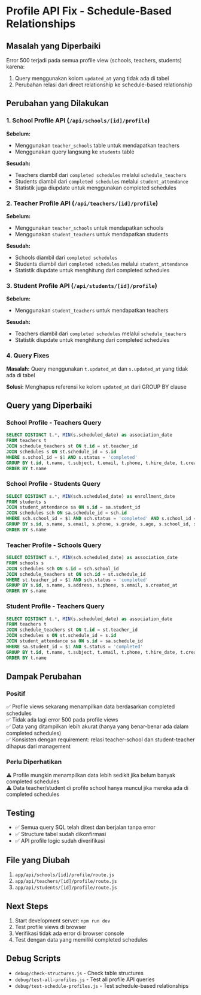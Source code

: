 # Profile API Fix - Schedule-Based Relationships

## Masalah yang Diperbaiki

Error 500 terjadi pada semua profile view (schools, teachers, students) karena:
1. Query menggunakan kolom `updated_at` yang tidak ada di tabel
2. Perubahan relasi dari direct relationship ke schedule-based relationship

## Perubahan yang Dilakukan

### 1. School Profile API (`/api/schools/[id]/profile`)
**Sebelum:**
- Menggunakan `teacher_schools` table untuk mendapatkan teachers
- Menggunakan query langsung ke `students` table

**Sesudah:**
- Teachers diambil dari `completed schedules` melalui `schedule_teachers`
- Students diambil dari `completed schedules` melalui `student_attendance`
- Statistik juga diupdate untuk menggunakan completed schedules

### 2. Teacher Profile API (`/api/teachers/[id]/profile`)
**Sebelum:**
- Menggunakan `teacher_schools` untuk mendapatkan schools
- Menggunakan `student_teachers` untuk mendapatkan students

**Sesudah:**
- Schools diambil dari `completed schedules`
- Students diambil dari `completed schedules` melalui `student_attendance`
- Statistik diupdate untuk menghitung dari completed schedules

### 3. Student Profile API (`/api/students/[id]/profile`)
**Sebelum:**
- Menggunakan `student_teachers` untuk mendapatkan teachers

**Sesudah:**
- Teachers diambil dari `completed schedules` melalui `schedule_teachers`
- Statistik diupdate untuk menghitung dari completed schedules

### 4. Query Fixes
**Masalah:** Query menggunakan `t.updated_at` dan `s.updated_at` yang tidak ada di tabel

**Solusi:** Menghapus referensi ke kolom `updated_at` dari GROUP BY clause

## Query yang Diperbaiki

### School Profile - Teachers Query
```sql
SELECT DISTINCT t.*, MIN(s.scheduled_date) as association_date
FROM teachers t
JOIN schedule_teachers st ON t.id = st.teacher_id
JOIN schedules s ON st.schedule_id = s.id
WHERE s.school_id = $1 AND s.status = 'completed'
GROUP BY t.id, t.name, t.subject, t.email, t.phone, t.hire_date, t.created_at
ORDER BY t.name
```

### School Profile - Students Query
```sql
SELECT DISTINCT s.*, MIN(sch.scheduled_date) as enrollment_date
FROM students s
JOIN student_attendance sa ON s.id = sa.student_id
JOIN schedules sch ON sa.schedule_id = sch.id
WHERE sch.school_id = $1 AND sch.status = 'completed' AND s.school_id = $1
GROUP BY s.id, s.name, s.email, s.phone, s.grade, s.age, s.school_id, s.created_at, s.enrollment_date
ORDER BY s.name
```

### Teacher Profile - Schools Query
```sql
SELECT DISTINCT s.*, MIN(sch.scheduled_date) as association_date
FROM schools s
JOIN schedules sch ON s.id = sch.school_id
JOIN schedule_teachers st ON sch.id = st.schedule_id
WHERE st.teacher_id = $1 AND sch.status = 'completed'
GROUP BY s.id, s.name, s.address, s.phone, s.email, s.created_at
ORDER BY s.name
```

### Student Profile - Teachers Query
```sql
SELECT DISTINCT t.*, MIN(s.scheduled_date) as association_date
FROM teachers t
JOIN schedule_teachers st ON t.id = st.teacher_id
JOIN schedules s ON st.schedule_id = s.id
JOIN student_attendance sa ON s.id = sa.schedule_id
WHERE sa.student_id = $1 AND s.status = 'completed'
GROUP BY t.id, t.name, t.subject, t.email, t.phone, t.hire_date, t.created_at
ORDER BY t.name
```

## Dampak Perubahan

### Positif
✅ Profile views sekarang menampilkan data berdasarkan completed schedules  
✅ Tidak ada lagi error 500 pada profile views  
✅ Data yang ditampilkan lebih akurat (hanya yang benar-benar ada dalam completed schedules)  
✅ Konsisten dengan requirement: relasi teacher-school dan student-teacher dihapus dari management  

### Perlu Diperhatikan
⚠️ Profile mungkin menampilkan data lebih sedikit jika belum banyak completed schedules  
⚠️ Data teacher/student di profile school hanya muncul jika mereka ada di completed schedules  

## Testing

- ✅ Semua query SQL telah ditest dan berjalan tanpa error
- ✅ Structure tabel sudah dikonfirmasi
- ✅ API profile logic sudah diverifikasi

## File yang Diubah

1. `app/api/schools/[id]/profile/route.js`
2. `app/api/teachers/[id]/profile/route.js` 
3. `app/api/students/[id]/profile/route.js`

## Next Steps

1. Start development server: `npm run dev`
2. Test profile views di browser
3. Verifikasi tidak ada error di browser console
4. Test dengan data yang memiliki completed schedules

## Debug Scripts

- `debug/check-structures.js` - Check table structures
- `debug/test-all-profiles.js` - Test all profile API queries
- `debug/test-schedule-profiles.js` - Test schedule-based relationships
